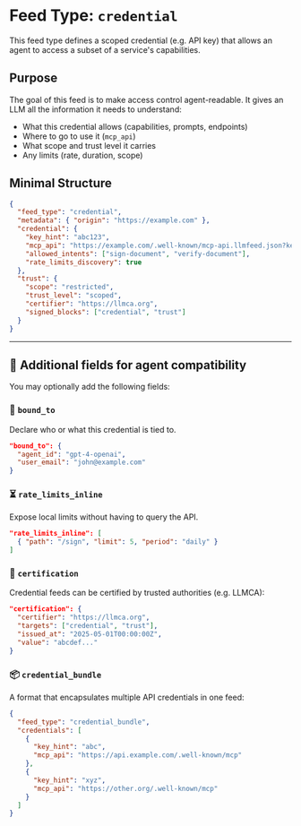 # Feed Type: `credential`

This feed type defines a scoped credential (e.g. API key) that allows an agent to access a subset of a service's capabilities.

## Purpose

The goal of this feed is to make access control agent-readable. It gives an LLM all the information it needs to understand:

- What this credential allows (capabilities, prompts, endpoints)
- Where to go to use it (`mcp_api`)
- What scope and trust level it carries
- Any limits (rate, duration, scope)

## Minimal Structure

```json
{
  "feed_type": "credential",
  "metadata": { "origin": "https://example.com" },
  "credential": {
    "key_hint": "abc123",
    "mcp_api": "https://example.com/.well-known/mcp-api.llmfeed.json?key=abc123",
    "allowed_intents": ["sign-document", "verify-document"],
    "rate_limits_discovery": true
  },
  "trust": {
    "scope": "restricted",
    "trust_level": "scoped",
    "certifier": "https://llmca.org",
    "signed_blocks": ["credential", "trust"]
  }
}
```

---

## 🧠 Additional fields for agent compatibility

You may optionally add the following fields:

### 🧾 `bound_to`

Declare who or what this credential is tied to.

```json
"bound_to": {
  "agent_id": "gpt-4-openai",
  "user_email": "john@example.com"
}
```

### ⏳ `rate_limits_inline`

Expose local limits without having to query the API.

```json
"rate_limits_inline": [
  { "path": "/sign", "limit": 5, "period": "daily" }
]
```

### 📜 `certification`

Credential feeds can be certified by trusted authorities (e.g. LLMCA):

```json
"certification": {
  "certifier": "https://llmca.org",
  "targets": ["credential", "trust"],
  "issued_at": "2025-05-01T00:00:00Z",
  "value": "abcdef..."
}
```

### 📦 `credential_bundle`

A format that encapsulates multiple API credentials in one feed:

```json
{
  "feed_type": "credential_bundle",
  "credentials": [
    {
      "key_hint": "abc",
      "mcp_api": "https://api.example.com/.well-known/mcp"
    },
    {
      "key_hint": "xyz",
      "mcp_api": "https://other.org/.well-known/mcp"
    }
  ]
}
```

